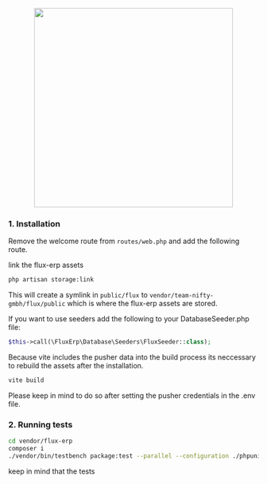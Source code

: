<p align="center"><a href="https://team-nifty.com" target="_blank"><img src="https://user-images.githubusercontent.com/40495041/160839207-0e1593e0-ff3d-4407-b9d2-d3513c366ab9.svg" width="400"></a></p>

### 1. Installation
Remove the welcome route from `routes/web.php` and add the following route.

link the flux-erp assets
```bash
php artisan storage:link
```
This will create a symlink in `public/flux` to `vendor/team-nifty-gmbh/flux/public` which is where the flux-erp assets are stored.

If you want to use seeders add the following to your DatabaseSeeder.php file:

```php
$this->call(\FluxErp\Database\Seeders\FluxSeeder::class);
```

Because vite includes the pusher data into the build process its neccessary to rebuild the assets after the installation.

```bash
vite build
```
Please keep in mind to do so after setting the pusher credentials in the .env file.


### 2. Running tests
```bash
cd vendor/flux-erp
composer i
./vendor/bin/testbench package:test --parallel --configuration ./phpunit.dist.xml
```

keep in mind that the tests
